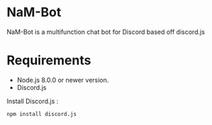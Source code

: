 # NaM-Bot
NaM-Bot is a multifunction chat bot for Discord based off discord.js

# Requirements

- Node.js 8.0.0 or newer version.
- Discord.js

Install Discord.js :

```shell
npm install discord.js 
```
